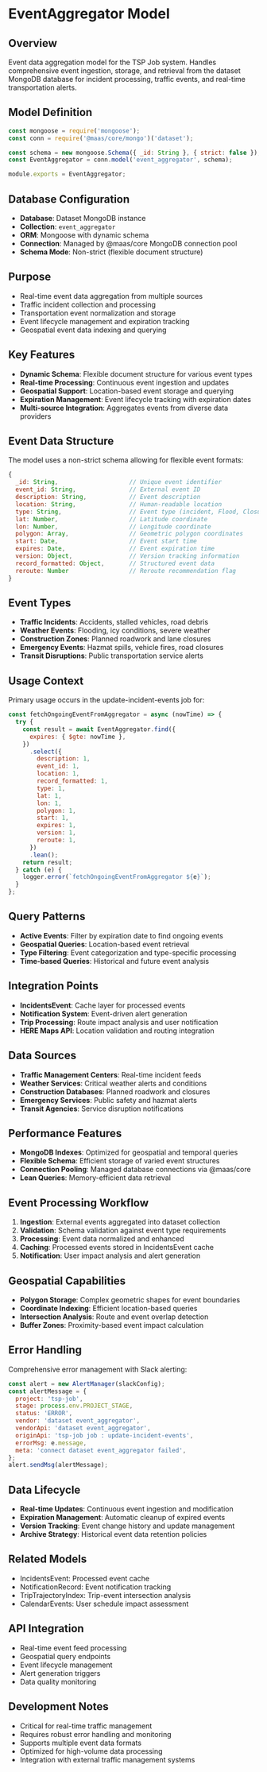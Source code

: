 # EventAggregator Model

## Overview
Event data aggregation model for the TSP Job system. Handles comprehensive event ingestion, storage, and retrieval from the dataset MongoDB database for incident processing, traffic events, and real-time transportation alerts.

## Model Definition
```javascript
const mongoose = require('mongoose');
const conn = require('@maas/core/mongo')('dataset');

const schema = new mongoose.Schema({ _id: String }, { strict: false });
const EventAggregator = conn.model('event_aggregator', schema);

module.exports = EventAggregator;
```

## Database Configuration
- **Database**: Dataset MongoDB instance
- **Collection**: `event_aggregator`
- **ORM**: Mongoose with dynamic schema
- **Connection**: Managed by @maas/core MongoDB connection pool
- **Schema Mode**: Non-strict (flexible document structure)

## Purpose
- Real-time event data aggregation from multiple sources
- Traffic incident collection and processing
- Transportation event normalization and storage
- Event lifecycle management and expiration tracking
- Geospatial event data indexing and querying

## Key Features
- **Dynamic Schema**: Flexible document structure for various event types
- **Real-time Processing**: Continuous event ingestion and updates
- **Geospatial Support**: Location-based event storage and querying
- **Expiration Management**: Event lifecycle tracking with expiration dates
- **Multi-source Integration**: Aggregates events from diverse data providers

## Event Data Structure
The model uses a non-strict schema allowing for flexible event formats:

```javascript
{
  _id: String,                    // Unique event identifier
  event_id: String,               // External event ID
  description: String,            // Event description
  location: String,               // Human-readable location
  type: String,                   // Event type (incident, Flood, Closure)
  lat: Number,                    // Latitude coordinate
  lon: Number,                    // Longitude coordinate
  polygon: Array,                 // Geometric polygon coordinates
  start: Date,                    // Event start time
  expires: Date,                  // Event expiration time
  version: Object,                // Version tracking information
  record_formatted: Object,       // Structured event data
  reroute: Number                 // Reroute recommendation flag
}
```

## Event Types
- **Traffic Incidents**: Accidents, stalled vehicles, road debris
- **Weather Events**: Flooding, icy conditions, severe weather
- **Construction Zones**: Planned roadwork and lane closures
- **Emergency Events**: Hazmat spills, vehicle fires, road closures
- **Transit Disruptions**: Public transportation service alerts

## Usage Context
Primary usage occurs in the update-incident-events job for:

```javascript
const fetchOngoingEventFromAggregator = async (nowTime) => {
  try {
    const result = await EventAggregator.find({
      expires: { $gte: nowTime },
    })
      .select({
        description: 1,
        event_id: 1,
        location: 1,
        record_formatted: 1,
        type: 1,
        lat: 1,
        lon: 1,
        polygon: 1,
        start: 1,
        expires: 1,
        version: 1,
        reroute: 1,
      })
      .lean();
    return result;
  } catch (e) {
    logger.error(`fetchOngoingEventFromAggregator ${e}`);
  }
};
```

## Query Patterns
- **Active Events**: Filter by expiration date to find ongoing events
- **Geospatial Queries**: Location-based event retrieval
- **Type Filtering**: Event categorization and type-specific processing
- **Time-based Queries**: Historical and future event analysis

## Integration Points
- **IncidentsEvent**: Cache layer for processed events
- **Notification System**: Event-driven alert generation
- **Trip Processing**: Route impact analysis and user notification
- **HERE Maps API**: Location validation and routing integration

## Data Sources
- **Traffic Management Centers**: Real-time incident feeds
- **Weather Services**: Critical weather alerts and conditions
- **Construction Databases**: Planned roadwork and closures
- **Emergency Services**: Public safety and hazmat alerts
- **Transit Agencies**: Service disruption notifications

## Performance Features
- **MongoDB Indexes**: Optimized for geospatial and temporal queries
- **Flexible Schema**: Efficient storage of varied event structures
- **Connection Pooling**: Managed database connections via @maas/core
- **Lean Queries**: Memory-efficient data retrieval

## Event Processing Workflow
1. **Ingestion**: External events aggregated into dataset collection
2. **Validation**: Schema validation against event type requirements
3. **Processing**: Event data normalized and enhanced
4. **Caching**: Processed events stored in IncidentsEvent cache
5. **Notification**: User impact analysis and alert generation

## Geospatial Capabilities
- **Polygon Storage**: Complex geometric shapes for event boundaries
- **Coordinate Indexing**: Efficient location-based queries
- **Intersection Analysis**: Route and event overlap detection
- **Buffer Zones**: Proximity-based event impact calculation

## Error Handling
Comprehensive error management with Slack alerting:
```javascript
const alert = new AlertManager(slackConfig);
const alertMessage = {
  project: 'tsp-job',
  stage: process.env.PROJECT_STAGE,
  status: 'ERROR',
  vendor: 'dataset event_aggregator',
  vendorApi: 'dataset event_aggregator',
  originApi: 'tsp-job job : update-incident-events',
  errorMsg: e.message,
  meta: 'connect dataset event_aggregator failed',
};
alert.sendMsg(alertMessage);
```

## Data Lifecycle
- **Real-time Updates**: Continuous event ingestion and modification
- **Expiration Management**: Automatic cleanup of expired events
- **Version Tracking**: Event change history and update management
- **Archive Strategy**: Historical event data retention policies

## Related Models
- IncidentsEvent: Processed event cache
- NotificationRecord: Event notification tracking
- TripTrajectoryIndex: Trip-event intersection analysis
- CalendarEvents: User schedule impact assessment

## API Integration
- Real-time event feed processing
- Geospatial query endpoints
- Event lifecycle management
- Alert generation triggers
- Data quality monitoring

## Development Notes
- Critical for real-time traffic management
- Requires robust error handling and monitoring
- Supports multiple event data formats
- Optimized for high-volume data processing
- Integration with external traffic management systems